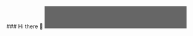 <center>
### Hi there </developers!> 👋

<img src="https://github.com/AxtinM/AxtinM/blob/main/profile.gif" alt="Welcome!" />
</center>
